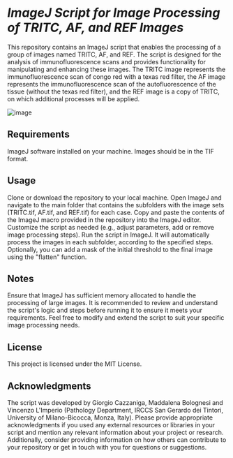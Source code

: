 # *ImageJ Script for Image Processing of TRITC, AF, and REF Images*

This repository contains an ImageJ script that enables the processing of a group of images named TRITC, AF, and REF. The script is designed for the analysis of immunofluorescence scans and provides functionality for manipulating and enhancing these images. The TRITC image represents the immunofluorescence scan of congo red with a texas red filter, the AF image represents the immunofluorescence scan of the autofluorescence of the tissue (without the texas red filter), and the REF image is a copy of TRITC, on which additional processes will be applied.

![image](https://github.com/Gizmopath/Amyloid/assets/119873860/7e51e6e4-f28f-48e8-94cf-9e2f98563c4c)

## Requirements
ImageJ software installed on your machine.
Images should be in the TIF format.

## Usage
Clone or download the repository to your local machine.
Open ImageJ and navigate to the main folder that contains the subfolders with the image sets (TRITC.tif, AF.tif, and REF.tif) for each case.
Copy and paste the contents of the ImageJ macro provided in the repository into the ImageJ editor.
Customize the script as needed (e.g., adjust parameters, add or remove image processing steps).
Run the script in ImageJ. It will automatically process the images in each subfolder, according to the specified steps.
Optionally, you can add a mask of the initial threshold to the final image using the "flatten" function.

## Notes
Ensure that ImageJ has sufficient memory allocated to handle the processing of large images.
It is recommended to review and understand the script's logic and steps before running it to ensure it meets your requirements.
Feel free to modify and extend the script to suit your specific image processing needs.

## License
This project is licensed under the MIT License.

## Acknowledgments
The script was developed by Giorgio Cazzaniga, Maddalena Bolognesi and Vincenzo L'Imperio (Pathology Department, IRCCS San Gerardo dei Tintori, University of Milano-Bicocca, Monza, Italy).
Please provide appropriate acknowledgments if you used any external resources or libraries in your script and mention any relevant information about your project or research. Additionally, consider providing information on how others can contribute to your repository or get in touch with you for questions or suggestions.
